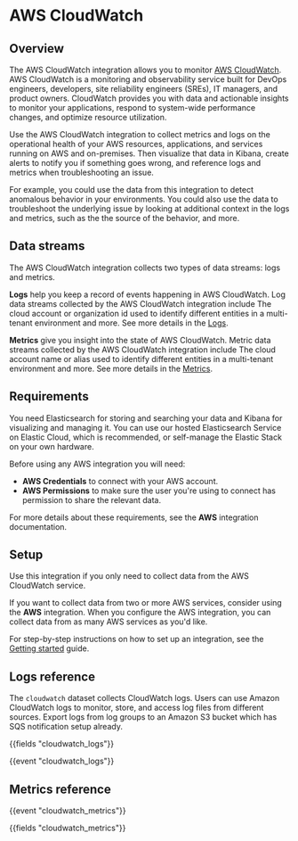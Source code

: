# AWS CloudWatch

## Overview

The AWS CloudWatch integration allows you to monitor [AWS CloudWatch](https://aws.amazon.com/cloudwatch/). AWS CloudWatch is a monitoring and observability service built for DevOps engineers, developers, site reliability engineers (SREs), IT managers, and product owners. CloudWatch provides you with data and actionable insights to monitor your applications, respond to system-wide performance changes, and optimize resource utilization.

Use the AWS CloudWatch integration to collect metrics and logs on the operational health of your AWS resources, applications, and services running on AWS and on-premises. Then visualize that data in Kibana, create alerts to notify you if something goes wrong, and reference logs and metrics when troubleshooting an issue.

For example, you could use the data from this integration to detect anomalous behavior in your environments. You could also use the data to troubleshoot the underlying issue by looking at additional context in the logs and metrics, such as the the source of the behavior, and more.

## Data streams

The AWS CloudWatch integration collects two types of data streams: logs and metrics.

**Logs** help you keep a record of events happening in AWS CloudWatch.
Log data streams collected by the AWS CloudWatch integration include The cloud account or organization id used to identify different entities in a multi-tenant environment and more. See more details in the [Logs](#logs-reference).

**Metrics** give you insight into the state of AWS CloudWatch.
Metric data streams collected by the AWS CloudWatch integration include The cloud account name or alias used to identify different entities in a multi-tenant environment and more. See more details in the [Metrics](#metrics-reference).

## Requirements

You need Elasticsearch for storing and searching your data and Kibana for visualizing and managing it.
You can use our hosted Elasticsearch Service on Elastic Cloud, which is recommended, or self-manage the Elastic Stack on your own hardware.

 Before using any AWS integration you will need:

 * **AWS Credentials** to connect with your AWS account.
 * **AWS Permissions** to make sure the user you're using to connect has permission to share the relevant data.

 For more details about these requirements, see the **AWS** integration documentation.

## Setup

 Use this integration if you only need to collect data from the AWS CloudWatch service.

 If you want to collect data from two or more AWS services, consider using the **AWS** integration.
 When you configure the AWS integration, you can collect data from as many AWS services as you'd like.

For step-by-step instructions on how to set up an integration, see the
[Getting started](https://www.elastic.co/guide/en/welcome-to-elastic/current/getting-started-observability.html) guide.

## Logs reference

The `cloudwatch` dataset collects CloudWatch logs. Users can use Amazon 
CloudWatch logs to monitor, store, and access log files from different sources. 
Export logs from log groups to an Amazon S3 bucket which has SQS notification 
setup already.

{{fields "cloudwatch_logs"}}

{{event "cloudwatch_logs"}}

## Metrics reference

{{event "cloudwatch_metrics"}}

{{fields "cloudwatch_metrics"}}